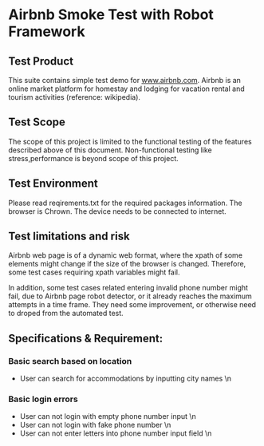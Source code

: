 # Airbnb Smoke Test with Robot Framework
## Test Product
This suite contains simple test demo for www.airbnb.com. Airbnb is an online market platform for homestay and lodging for vacation rental and tourism activities (reference: wikipedia). 

## Test Scope
The scope of this project is limited to the functional testing of the features described above of this document. Non-functional testing like stress,performance is beyond scope of this project.

## Test Environment
Please read reqirements.txt for the required packages information. The browser is Chrown. The device needs to be connected to internet.

## Test limitations and risk
Airbnb web page is of a dynamic web format, where the xpath of some elements might change if the size of the browser is changed. Therefore, some test cases requiring xpath variables might fail.

In addition, some test cases related entering invalid phone number might fail, due to Airbnb page robot detector, or it already reaches the maximum attempts in a time frame. They need some improvement, or otherwise need to droped from the automated test.

## Specifications & Requirement:
### Basic search based on location
* User can search for accommodations by inputting city names \n
### Basic login errors
* User can not login with empty phone number input \n
* User can not login with fake phone number \n
* User can not enter letters into phone number input field \n

